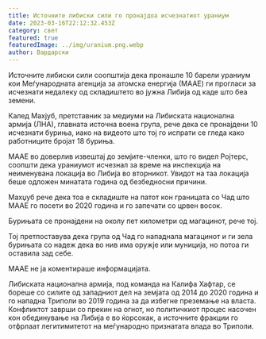 ```yaml
---
title: Источните либиски сили го пронајдоа исчезнатиот ураниум
date: 2023-03-16T22:12:32.453Z
category: свет
featured: true
featuredImage: ../img/uranium.png.webp
author: Вардарски
---
```


Источните либиски сили соопштија дека пронашле 10 барели ураниум кои Меѓународната агенција за атомска енергија (МААЕ) ги прогласи за исчезнати недалеку од складиштето во јужна Либија од каде што беа земени.

Калед Махјуб, претставник за медиуми на Либиската национална армија (ЛНА), главната источна воена група, рече дека се пронајдени 10 исчезнати буриња, иако на видеото што тој го испрати се гледа како работниците бројат 18 буриња.

МААЕ во доверлив извештај до земјите-членки, што го видел Ројтерс, соопшти дека ураниумот исчезнал за време на инспекција на неименувана локација во Либија во вторникот. Увидот на таа локација беше одложен минатата година од безбедносни причини.

Махџуб рече дека тоа е складиште на патот кон границата со Чад што МААЕ го посети во 2020 година и го запечати со црвен восок.

Бурињата се пронајдени на околу пет километри од магацинот, рече тој.

Тој претпоставува дека група од Чад го нападнала магацинот и ги зела бурињата со надеж дека во нив има оружје или муниција, но потоа ги оставила зад себе.

МААЕ не ја коментираше информацијата.

Либиската национална армија, под команда на Калифа Хафтар, се бореше со силите од западниот дел на земјата од 2014 до 2020 година и го нападна Триполи во 2019 година за да избегне преземање на власта. Конфликтот заврши со прекин на огнот, но политичкиот процес насочен кон обединување на Либија е во ќорсокак, а источните фракции го отфрлаат легитимитетот на меѓународно признатата влада во Триполи.
